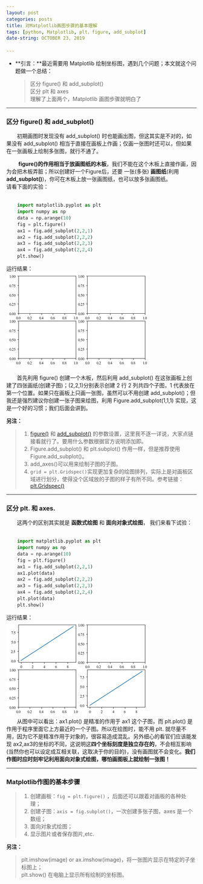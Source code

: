```yaml
---
layout: post  
categories: posts   
title: 对Matplotlib画图步骤的基本理解    
tags: [python, Matplotlib, plt，figure, add_subplot]   
date-string: OCTOBER 23, 2019

---
```

* **引言：**最近需要用 Matplotlib 绘制坐标图，遇到几个问题；本文就这个问题做一个总结：   
	> 区分 figure() 和 add_subplot()  
	> 区分 plt 和 axes   
	> 理解了上面两个，Matplotlib 画图步骤就明白了    

********
   
### 区分 figure() 和 add_subplot()   

    
&emsp;&emsp;初期画图时发现没有 add\_subplot() 时也能画出图，但这其实是不对的，如果没有 add\_subplot() 相当于直接在画板上作画；仅画一张图时还可以，但如果在一张画板上绘制多张图，就行不通了。    
  
&emsp;&emsp; **figure()**的作用相当于**放画图纸的木板**，我们不能在这个木板上直接作画，因为会把木板弄脏；所以创建好一个Figure后，还要 一张(多张) **画图纸**(利用**add_subplot()**)，你可在木板上放一张画图纸，也可以放多张画图纸。    
请看下面的实验：     

```python   

	import matplotlib.pyplot as plt
	import numpy as np
	data = np.arange(10)
	fig = plt.figure()
	ax1 = fig.add_subplot(2,2,1)
	ax2 = fig.add_subplot(2,2,2)
	ax3 = fig.add_subplot(2,2,3)
	ax4 = fig.add_subplot(2,2,4)
	plt.show() 
```  

运行结果：   
![](/images/2019/October/20191023-00.png)

&emsp;&emsp;首先利用 figure() 创建一个木板，然后利用 add\_subplot() 在这张画板上创建了四张画纸(创建子图)；(2,2,1)分别表示创建 2 行 2 列共四个子图，1 代表放在第一个位置。如果只在画板上只画一张图，虽然可以不用创建 add\_subplot()；但我还是强烈建议你创建一张子图来绘图，利用 Figure.add\_subplot(1,1,1) 实现，这是一个好的习惯；我们后面会讲到。
  
**另注：**  
 > 1. [figure()](https://matplotlib.org/3.1.1/api/_as_gen/matplotlib.pyplot.figure) 和 [add_subplot()](https://matplotlib.org/3.1.1/api/_as_gen/matplotlib.figure.Figure.html#matplotlib.figure.Figure.add_subplot) 的参数设置，这里我不逐一详说，大家点链接看就行了。要用什么参数根据官方说明添加即。  
> 2. Figure.add\_subplot() 和 plt.subplot() 作用一样，但是推荐使用 Figure.add\_subplot()。   
> 3. add\_axes()可以用来绘制子图的子图。   
> 4. `grid = plt.Gridspec()`实现更加复杂的绘图排列，实际上是对画板区域进行划分，使得没个区域放的子图的样子有所不同。参考链接：[plt.Gridspec()](https://matplotlib.org/3.1.1/api/_as_gen/matplotlib.gridspec.GridSpec.html#examples-using-matplotlib-gridspec-gridspec)

********


### 区分 plt. 和 axes.   
  
&emsp;&emsp;这两个的区别其实就是 **函数式绘图** 和 **面向对象式绘图**， 我们来看下试验：   
```python   
  
	import matplotlib.pyplot as plt
	import numpy as np
	data = np.arange(10)
	fig = plt.figure()
	ax1 = fig.add_subplot(2,2,1)
	ax1.plot(data)
	ax2 = fig.add_subplot(2,2,2)
	ax3 = fig.add_subplot(2,2,3)
	ax4 = fig.add_subplot(2,2,4)
	plt.plot(data)
	plt.show()
```          

运行结果：   
![](/images/2019/October/20191023-01.png)     
&emsp;&emsp;从图中可以看出：ax1.plot() 是精准的作用于 ax1 这个子图，而 plt.plot() 是作用于程序里面它上方最近的一个子图。所以在绘图时，能不用 plt. 就尽量不用，因为它不是精准作用于对象的，很容易造成混乱。另外细心的看官们应该能发现 ax2,ax3的坐标的不同，这说明这**四个坐标刻度是独立存在的**，不会相互影响(当然你也可以设定成互相关联，这取决于你的目的)，没有画图就不会变化。**我们作图时应时刻牢记利用面向对象式绘图，哪怕画图板上就绘制一张图！**    

****    
### Matplotlib作图的基本步骤   

> 1. 创建画板：`fig = plt.figure()` ，后面还可以跟着对画板的各种处理；   
> 2. 创建子图：`axis = fig.subplot()`，一次创建多张子图，axes 是一个数组；   
> 3. 面向对象式绘图；     
> 4. 显示图片或者保存图片,etc.     

**另注：**  
> plt.imshow(image) or ax.imshow(image)，将一张图片显示在特定的子坐标图上；    
> plt.show() 在电脑上显示所有绘制的坐标图。